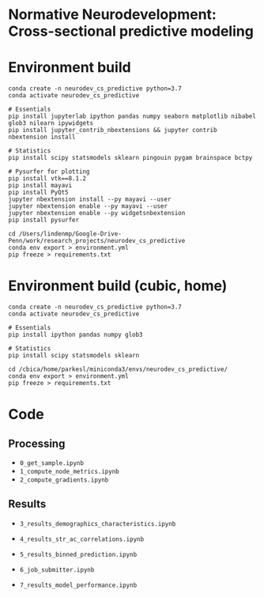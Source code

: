 # Normative Neurodevelopment: Cross-sectional predictive modeling
<!-- This repository includes code used to analyze the relationship between dimensional psychopathology phenotypes and deviations from normative neurodevelopment in the Philadelphia Neurodevelopmental Cohort. -->

# Environment build

    conda create -n neurodev_cs_predictive python=3.7
    conda activate neurodev_cs_predictive

    # Essentials
    pip install jupyterlab ipython pandas numpy seaborn matplotlib nibabel glob3 nilearn ipywidgets
    pip install jupyter_contrib_nbextensions && jupyter contrib nbextension install

	# Statistics
	pip install scipy statsmodels sklearn pingouin pygam brainspace bctpy

	# Pysurfer for plotting
	pip install vtk==8.1.2
	pip install mayavi
	pip install PyQt5
	jupyter nbextension install --py mayavi --user
	jupyter nbextension enable --py mayavi --user
	jupyter nbextension enable --py widgetsnbextension
	pip install pysurfer

    cd /Users/lindenmp/Google-Drive-Penn/work/research_projects/neurodev_cs_predictive
    conda env export > environment.yml
	pip freeze > requirements.txt

# Environment build (cubic, home)

    conda create -n neurodev_cs_predictive python=3.7
    conda activate neurodev_cs_predictive

    # Essentials
    pip install ipython pandas numpy glob3

	# Statistics
	pip install scipy statsmodels sklearn

	cd /cbica/home/parkesl/miniconda3/envs/neurodev_cs_predictive/
    conda env export > environment.yml
	pip freeze > requirements.txt


# Code

## Processing

- `0_get_sample.ipynb`
- `1_compute_node_metrics.ipynb`
- `2_compute_gradients.ipynb`

## Results

- `3_results_demographics_characteristics.ipynb`
- `4_results_str_ac_correlations.ipynb`
- `5_results_binned_prediction.ipynb`

- `6_job_submitter.ipynb`
- `7_results_model_performance.ipynb`

<!-- In the **code** subdirectory you will find the following Jupyter notebooks and .py scripts:
1. Pre-normative modeling scripts:
- `get_train_test.ipynb`
	- Performs initial ingest of PNC demographic data, participant exclusion based on various quality control.
	- Produces Figures 2A and 2B.
	- Designates train/test split.
- `compute_node_metrics.ipynb`
	- Reads in neuroimaging data.
	- Sets up feature table of regional brain features.
- `clean_node_metrics.ipynb`
	- Performs nuisance regression on feature table.
- `prepare_normative.ipynb`
	- Prepares input files for normative modeling.

2. Run normative modeling:
- `run_normative_local.py`
	- Runs primary normative models on local machine.
- `cluster/run_normative_perm.sh`
	- Submits each of the permuted normative models to the cluster as a separate job

3. Results:
- `results_s1.ipynb`
	- Produces Figure 2C
- `results_s2.ipynb`
	- Produces Figures 3 and 4
- `results_s3.ipynb`
	- Produces Figure 5 -->
